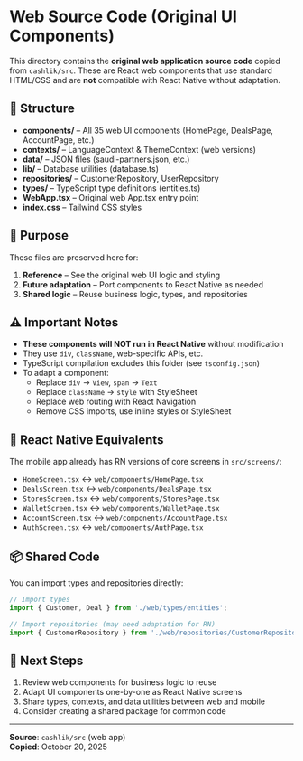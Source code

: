 # Web Source Code (Original UI Components)

This directory contains the **original web application source code** copied from `cashlik/src`. These are React web components that use standard HTML/CSS and are **not** compatible with React Native without adaptation.

## 📁 Structure

- **components/** – All 35 web UI components (HomePage, DealsPage, AccountPage, etc.)
- **contexts/** – LanguageContext & ThemeContext (web versions)
- **data/** – JSON files (saudi-partners.json, etc.)
- **lib/** – Database utilities (database.ts)
- **repositories/** – CustomerRepository, UserRepository
- **types/** – TypeScript type definitions (entities.ts)
- **WebApp.tsx** – Original web App.tsx entry point
- **index.css** – Tailwind CSS styles

## 🎯 Purpose

These files are preserved here for:

1. **Reference** – See the original web UI logic and styling
2. **Future adaptation** – Port components to React Native as needed
3. **Shared logic** – Reuse business logic, types, and repositories

## ⚠️ Important Notes

- **These components will NOT run in React Native** without modification
- They use `div`, `className`, web-specific APIs, etc.
- TypeScript compilation excludes this folder (see `tsconfig.json`)
- To adapt a component:
  - Replace `div` → `View`, `span` → `Text`
  - Replace `className` → `style` with StyleSheet
  - Replace web routing with React Navigation
  - Remove CSS imports, use inline styles or StyleSheet

## 🔄 React Native Equivalents

The mobile app already has RN versions of core screens in `src/screens/`:

- `HomeScreen.tsx` ↔ `web/components/HomePage.tsx`
- `DealsScreen.tsx` ↔ `web/components/DealsPage.tsx`
- `StoresScreen.tsx` ↔ `web/components/StoresPage.tsx`
- `WalletScreen.tsx` ↔ `web/components/WalletPage.tsx`
- `AccountScreen.tsx` ↔ `web/components/AccountPage.tsx`
- `AuthScreen.tsx` ↔ `web/components/AuthPage.tsx`

## 📦 Shared Code

You can import types and repositories directly:

```typescript
// Import types
import { Customer, Deal } from './web/types/entities';

// Import repositories (may need adaptation for RN)
import { CustomerRepository } from './web/repositories/CustomerRepository';
```

## 🚀 Next Steps

1. Review web components for business logic to reuse
2. Adapt UI components one-by-one as React Native screens
3. Share types, contexts, and data utilities between web and mobile
4. Consider creating a shared package for common code

---

**Source**: `cashlik/src` (web app)  
**Copied**: October 20, 2025
